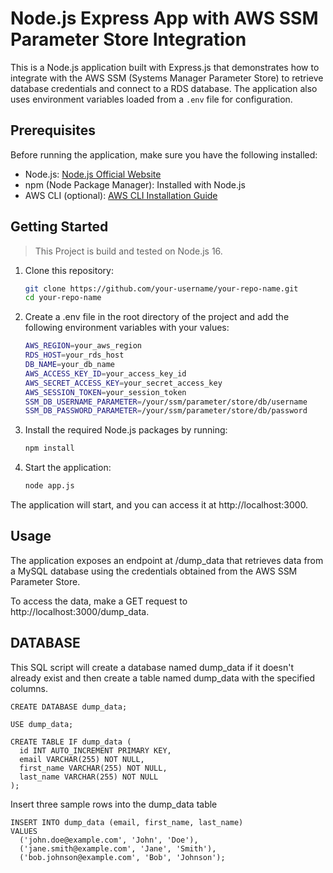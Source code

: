 # Node.js Express App with AWS SSM Parameter Store Integration

This is a Node.js application built with Express.js that demonstrates how to integrate with the AWS SSM (Systems Manager Parameter Store) to retrieve database credentials and connect to a RDS database. The application also uses environment variables loaded from a `.env` file for configuration.

## Prerequisites

Before running the application, make sure you have the following installed:

- Node.js: [Node.js Official Website](https://nodejs.org/)
- npm (Node Package Manager): Installed with Node.js
- AWS CLI (optional): [AWS CLI Installation Guide](https://docs.aws.amazon.com/cli/latest/userguide/cli-configure-files.html)

## Getting Started

> This Project is build and tested on Node.js 16.

1. Clone this repository:

   ```bash
   git clone https://github.com/your-username/your-repo-name.git
   cd your-repo-name
   ```

2. Create a .env file in the root directory of the project and add the following environment variables with your values:

   ```bash
   AWS_REGION=your_aws_region
   RDS_HOST=your_rds_host
   DB_NAME=your_db_name
   AWS_ACCESS_KEY_ID=your_access_key_id
   AWS_SECRET_ACCESS_KEY=your_secret_access_key
   AWS_SESSION_TOKEN=your_session_token
   SSM_DB_USERNAME_PARAMETER=/your/ssm/parameter/store/db/username
   SSM_DB_PASSWORD_PARAMETER=/your/ssm/parameter/store/db/password
   ```

3. Install the required Node.js packages by running:

   ```bash
   npm install
   ```

4. Start the application:

   ```bash
   node app.js
   ```

The application will start, and you can access it at http://localhost:3000.

## Usage
The application exposes an endpoint at /dump_data that retrieves data from a MySQL database using the credentials obtained from the AWS SSM Parameter Store.

To access the data, make a GET request to http://localhost:3000/dump_data.

## DATABASE

This SQL script will create a database named dump_data if it doesn't already exist and then create a table named dump_data with the specified columns.

```
CREATE DATABASE dump_data;

USE dump_data;

CREATE TABLE IF dump_data (
  id INT AUTO_INCREMENT PRIMARY KEY,
  email VARCHAR(255) NOT NULL,
  first_name VARCHAR(255) NOT NULL,
  last_name VARCHAR(255) NOT NULL
);
```

Insert three sample rows into the dump_data table

```
INSERT INTO dump_data (email, first_name, last_name)
VALUES
  ('john.doe@example.com', 'John', 'Doe'),
  ('jane.smith@example.com', 'Jane', 'Smith'),
  ('bob.johnson@example.com', 'Bob', 'Johnson');
```
